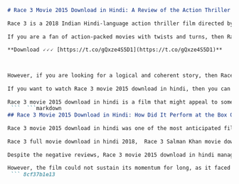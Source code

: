 ```markdown 
# Race 3 Movie 2015 Download in Hindi: A Review of the Action Thriller
  
Race 3 is a 2018 Indian Hindi-language action thriller film directed by Remo D'Souza and produced by Salman Khan Films and Tips Films. It is the third installment of the Race franchise, which started with Race in 2008 and Race 2 in 2013. The film features an ensemble cast of Salman Khan, Anil Kapoor, Jacqueline Fernandez, Bobby Deol, Daisy Shah, Saqib Saleem and Freddy Daruwala. The plot revolves around a family of criminals who are betrayed by one of their own and have to face their enemies while dealing with their own conflicts.
  
If you are a fan of action-packed movies with twists and turns, then Race 3 might be a good choice for you. The film has some impressive stunts, chase sequences, explosions and fight scenes that will keep you on the edge of your seat. The film also has some catchy songs and dance numbers that add to the entertainment value. The film has a runtime of 160 minutes and is rated U/A by the CBFC.
 
**Download 🗸🗸🗸 [https://t.co/gQxze4S5D1](https://t.co/gQxze4S5D1)**


  
However, if you are looking for a logical and coherent story, then Race 3 might disappoint you. The film has many loopholes, inconsistencies and absurdities that might make you question the logic behind the scenes. The film also has some over-the-top dialogues, hammy acting and cheesy humor that might make you cringe or laugh unintentionally. The film has received mostly negative reviews from critics and audiences alike.
  
If you want to watch Race 3 movie 2015 download in hindi, then you can find it online on various platforms. However, we advise you to watch it legally and avoid piracy. Piracy is a crime and it harms the film industry and the artists who work hard to make movies. You can watch Race 3 movie 2015 download in hindi on streaming services like Amazon Prime Video or Netflix, or rent or buy it on platforms like Google Play Movies or YouTube.
  
Race 3 movie 2015 download in hindi is a film that might appeal to some viewers who enjoy action and masala movies, but might not impress others who look for quality and substance in cinema. It is a film that you can watch at your own risk and discretion.
 ```  ```markdown 
## Race 3 Movie 2015 Download in Hindi: How Did It Perform at the Box Office?
  
Race 3 movie 2015 download in hindi was one of the most anticipated films of the year, as it marked the return of Salman Khan to the Race franchise after a gap of five years. The film was also expected to be a blockbuster hit, as it released on the festive occasion of Eid. However, the film did not live up to the expectations of the fans and critics, and received mixed to negative reviews for its weak plot, poor direction, and lackluster performances.
 
Race 3 full movie download in hindi 2018,  Race 3 Salman Khan movie download hd,  Race 3 Anil Kapoor action crime film download,  Race 3 Hindi movie watch online free,  Race 3 movie download filmywap,  Race 3 movie download 480p,  Race 3 movie download 720p,  Race 3 movie download torrent,  Race 3 movie download pagalworld,  Race 3 movie download mp4,  Race 3 movie songs download,  Race 3 movie trailer download,  Race 3 movie review,  Race 3 movie cast,  Race 3 movie box office collection,  Race 3 movie release date,  Race 3 movie plot,  Race 3 movie wiki,  Race 3 movie prime video,  Race 3 movie yash raj films,  Race 3 movie remo d'souza director,  Race 3 movie sequel to race and race 2,  Race 3 movie climax twist,  Race 3 movie family saga,  Race 3 movie borderline crime,  Race 3 movie fast guns and cars,  Race 3 movie Jacqueline Fernandez role,  Race 3 movie Bobby Deol role,  Race 3 movie Daisy Shah role,  Race 3 movie Saqib Saleem role,  Race 3 movie Freddy Daruwala role,  Race 3 movie Rana Singha villain,  Race 3 movie Shamsher Singh character,  Race 3 movie Sikander Singh character,  Race 3 movie Yash character,  Race 3 movie Raghuvendra Singh character,  Race 3 movie Sanjana and Sooraj characters,  Race 3 movie Ranchor Singh character,  Race 3 movie Handia village flashback scene,  Race 3 movie Al-Shifa island location,  Race 3 movie Abu Dhabi setting,  Race 3 movie Eid release date ,  Race 3 movie negative reviews ,  Race 3 movie successful box office collection ,  Race 3 movie highest grossing Indian film ,  How to download race 3 full hd hindi dubbed ,  Where to watch race 3 online for free ,  Is race 3 worth watching ,  What is the story of race 3 ,  Who are the actors in race 3
  
Despite the negative reviews, Race 3 movie 2015 download in hindi managed to rake in huge numbers at the box office, thanks to the star power of Salman Khan and the loyal fan base of the franchise. The film opened with a whopping Rs 29.17 crore on its first day, making it the highest opener of 2018. The film also crossed the Rs 100 crore mark in just three days, becoming the fourth Salman Khan film to do so. The film also performed well overseas, especially in the Gulf countries, where it broke several records.
  
However, the film could not sustain its momentum for long, as it faced a steep decline in its collections after the first weekend. The film also faced competition from other releases like Sanju and Incredibles 2, which affected its business. The film ended its theatrical run with a domestic gross of Rs 166.40 crore and an overseas gross of Rs 56.99 crore, making its worldwide total Rs 280 crore[^1^] [^2^]. The film was declared a hit by some trade analysts, but a flop by others, as it failed to recover its high production and distribution costs.
 ``` 8cf37b1e13
 
